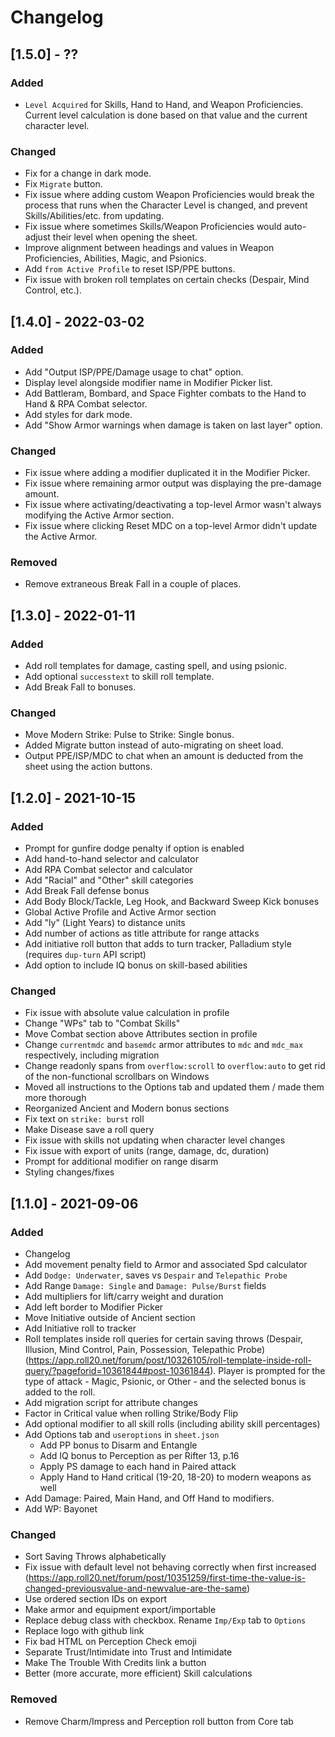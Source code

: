 # Changelog

## [1.5.0] - ??

### Added

- `Level Acquired` for Skills, Hand to Hand, and Weapon Proficiencies. Current level calculation is done based on that value and the current character level.

### Changed

- Fix for a change in dark mode.
- Fix `Migrate` button.
- Fix issue where adding custom Weapon Proficiencies would break the process that runs when the Character Level is changed, and prevent Skills/Abilities/etc. from updating.
- Fix issue where sometimes Skills/Weapon Proficiencies would auto-adjust their level when opening the sheet.
- Improve alignment between headings and values in Weapon Proficiencies, Abilities, Magic, and Psionics.
- Add `from Active Profile` to reset ISP/PPE buttons.
- Fix issue with broken roll templates on certain checks (Despair, Mind Control, etc.).

## [1.4.0] - 2022-03-02

### Added

- Add "Output ISP/PPE/Damage usage to chat" option.
- Display level alongside modifier name in Modifier Picker list.
- Add Battleram, Bombard, and Space Fighter combats to the Hand to Hand & RPA Combat selector.
- Add styles for dark mode.
- Add "Show Armor warnings when damage is taken on last layer" option.

### Changed

- Fix issue where adding a modifier duplicated it in the Modifier Picker.
- Fix issue where remaining armor output was displaying the pre-damage amount.
- Fix issue where activating/deactivating a top-level Armor wasn't always modifying the Active Armor section.
- Fix issue where clicking Reset MDC on a top-level Armor didn't update the Active Armor.

### Removed

- Remove extraneous Break Fall in a couple of places.

## [1.3.0] - 2022-01-11

### Added

- Add roll templates for damage, casting spell, and using psionic.
- Add optional `successtext` to skill roll template.
- Add Break Fall to bonuses.

### Changed

- Move Modern Strike: Pulse to Strike: Single bonus.
- Added Migrate button instead of auto-migrating on sheet load.
- Output PPE/ISP/MDC to chat when an amount is deducted from the sheet using the action buttons.

## [1.2.0] - 2021-10-15

### Added

- Prompt for gunfire dodge penalty if option is enabled
- Add hand-to-hand selector and calculator
- Add RPA Combat selector and calculator
- Add "Racial" and "Other" skill categories
- Add Break Fall defense bonus
- Add Body Block/Tackle, Leg Hook, and Backward Sweep Kick bonuses
- Global Active Profile and Active Armor section
- Add "ly" (Light Years) to distance units
- Add number of actions as title attribute for range attacks
- Add initiative roll button that adds to turn tracker, Palladium style (requires `dup-turn` API script)
- Add option to include IQ bonus on skill-based abilities

### Changed

- Fix issue with absolute value calculation in profile
- Change "WPs" tab to "Combat Skills"
- Move Combat section above Attributes section in profile
- Change `currentmdc` and `basemdc` armor attributes to `mdc` and `mdc_max` respectively, including migration
- Change readonly spans from `overflow:scroll` to `overflow:auto` to get rid of the non-functional scrollbars on Windows
- Moved all instructions to the Options tab and updated them / made them more thorough
- Reorganized Ancient and Modern bonus sections
- Fix text on `strike: burst` roll
- Make Disease save a roll query
- Fix issue with skills not updating when character level changes
- Fix issue with export of units (range, damage, dc, duration)
- Prompt for additional modifier on range disarm
- Styling changes/fixes

## [1.1.0] - 2021-09-06

### Added

- Changelog
- Add movement penalty field to Armor and associated Spd calculator
- Add `Dodge: Underwater`, saves vs `Despair` and `Telepathic Probe`
- Add Range `Damage: Single` and `Damage: Pulse/Burst` fields
- Add multipliers for lift/carry weight and duration
- Add left border to Modifier Picker
- Move Initiative outside of Ancient section
- Add Initiative roll to tracker
- Roll templates inside roll queries for certain saving throws (Despair, Illusion, Mind Control, Pain, Possession, Telepathic Probe) (https://app.roll20.net/forum/post/10326105/roll-template-inside-roll-query/?pageforid=10361844#post-10361844). Player is prompted for the type of attack - Magic, Psionic, or Other - and the selected bonus is added to the roll.
- Add migration script for attribute changes
- Factor in Critical value when rolling Strike/Body Flip
- Add optional modifier to all skill rolls (including ability skill percentages)
- Add Options tab and `useroptions` in `sheet.json`
  - Add PP bonus to Disarm and Entangle
  - Add IQ bonus to Perception as per Rifter 13, p.16
  - Apply PS damage to each hand in Paired attack
  - Apply Hand to Hand critical (19-20, 18-20) to modern weapons as well
- Add Damage: Paired, Main Hand, and Off Hand to modifiers.
- Add WP: Bayonet

### Changed

- Sort Saving Throws alphabetically
- Fix issue with default level not behaving correctly when first increased (https://app.roll20.net/forum/post/10351259/first-time-the-value-is-changed-previousvalue-and-newvalue-are-the-same)
- Use ordered section IDs on export
- Make armor and equipment export/importable
- Replace debug class with checkbox. Rename `Imp/Exp` tab to `Options`
- Replace logo with github link
- Fix bad HTML on Perception Check emoji
- Separate Trust/Intimidate into Trust and Intimidate
- Make The Trouble With Credits link a button
- Better (more accurate, more efficient) Skill calculations

### Removed

- Remove Charm/Impress and Perception roll button from Core tab
